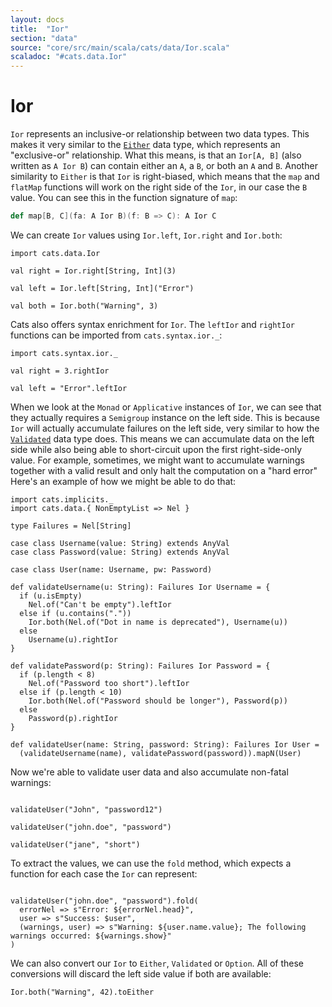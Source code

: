 ```yaml
---
layout: docs
title:  "Ior"
section: "data"
source: "core/src/main/scala/cats/data/Ior.scala"
scaladoc: "#cats.data.Ior"
---
```

# Ior

`Ior` represents an inclusive-or relationship between two data types.
This makes it very similar to the [`Either`](either.html) data type, which represents an "exclusive-or" relationship.
What this means, is that an `Ior[A, B]` (also written as `A Ior B`) can contain either an `A`, a `B`, or both an `A` and `B`.
Another similarity to `Either` is that `Ior` is right-biased,
which means that the `map` and `flatMap` functions will work on the right side of the `Ior`, in our case the `B` value.
You can see this in the function signature of `map`:

```scala
def map[B, C](fa: A Ior B)(f: B => C): A Ior C
```

We can create `Ior` values using `Ior.left`, `Ior.right` and `Ior.both`:

```tut
import cats.data.Ior

val right = Ior.right[String, Int](3)

val left = Ior.left[String, Int]("Error")

val both = Ior.both("Warning", 3)
```

Cats also offers syntax enrichment for `Ior`. The `leftIor` and `rightIor` functions can be imported from `cats.syntax.ior._`:

```tut
import cats.syntax.ior._

val right = 3.rightIor

val left = "Error".leftIor
```


When we look at the `Monad` or `Applicative` instances of `Ior`, we can see that they actually requires a `Semigroup` instance on the left side.
This is because `Ior` will actually accumulate failures on the left side, very similar to how the [`Validated`](validated.html) data type does.
This means we can accumulate data on the left side while also being able to short-circuit upon the first right-side-only value.
For example, sometimes, we might want to accumulate warnings together with a valid result and only halt the computation on a "hard error"
Here's an example of how we might be able to do that:

```tut:silent
import cats.implicits._
import cats.data.{ NonEmptyList => Nel }

type Failures = Nel[String]

case class Username(value: String) extends AnyVal
case class Password(value: String) extends AnyVal

case class User(name: Username, pw: Password)

def validateUsername(u: String): Failures Ior Username = {
  if (u.isEmpty)
    Nel.of("Can't be empty").leftIor
  else if (u.contains("."))
    Ior.both(Nel.of("Dot in name is deprecated"), Username(u))
  else
    Username(u).rightIor
}

def validatePassword(p: String): Failures Ior Password = {
  if (p.length < 8)
    Nel.of("Password too short").leftIor
  else if (p.length < 10)
    Ior.both(Nel.of("Password should be longer"), Password(p))
  else
    Password(p).rightIor
}

def validateUser(name: String, password: String): Failures Ior User =
  (validateUsername(name), validatePassword(password)).mapN(User)

```

Now we're able to validate user data and also accumulate non-fatal warnings:

```tut

validateUser("John", "password12")

validateUser("john.doe", "password")

validateUser("jane", "short")

```

To extract the values, we can use the `fold` method, which expects a function for each case the `Ior` can represent:

```tut

validateUser("john.doe", "password").fold(
  errorNel => s"Error: ${errorNel.head}",
  user => s"Success: $user",
  (warnings, user) => s"Warning: ${user.name.value}; The following warnings occurred: ${warnings.show}"
)

```


We can also convert our `Ior` to `Either`, `Validated` or `Option`.
All of these conversions will discard the left side value if both are available:

```tut
Ior.both("Warning", 42).toEither
```
